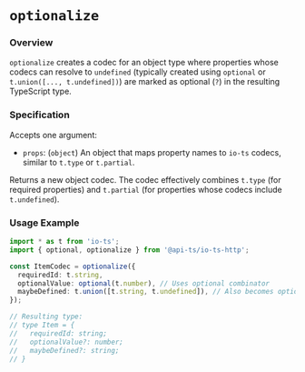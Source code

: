 # `optionalize`

### Overview

`optionalize` creates a codec for an object type where properties whose codecs can
resolve to `undefined` (typically created using `optional` or
`t.union([..., t.undefined])`) are marked as optional (`?`) in the resulting TypeScript
type.

### Specification

Accepts one argument:

- `props`: (`object`) An object that maps property names to `io-ts` codecs, similar to
  `t.type` or `t.partial`.

Returns a new object codec. The codec effectively combines `t.type` (for required
properties) and `t.partial` (for properties whose codecs include `t.undefined`).

### Usage Example

```typescript
import * as t from 'io-ts';
import { optional, optionalize } from '@api-ts/io-ts-http';

const ItemCodec = optionalize({
  requiredId: t.string,
  optionalValue: optional(t.number), // Uses optional combinator
  maybeDefined: t.union([t.string, t.undefined]), // Also becomes optional
});

// Resulting type:
// type Item = {
//   requiredId: string;
//   optionalValue?: number;
//   maybeDefined?: string;
// }
```
